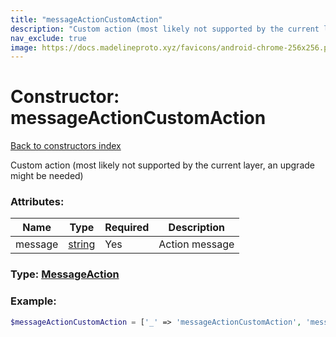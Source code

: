 ```yaml
---
title: "messageActionCustomAction"
description: "Custom action (most likely not supported by the current layer, an upgrade might be needed)"
nav_exclude: true
image: https://docs.madelineproto.xyz/favicons/android-chrome-256x256.png
---
```

# Constructor: messageActionCustomAction  
[Back to constructors index](index.md)



Custom action (most likely not supported by the current layer, an upgrade might be needed)

### Attributes:

| Name     |    Type       | Required | Description |
|----------|---------------|----------|-------------|
|message|[string](../types/string.md) | Yes|Action message|



### Type: [MessageAction](../types/MessageAction.md)


### Example:

```php
$messageActionCustomAction = ['_' => 'messageActionCustomAction', 'message' => 'string'];
```  
